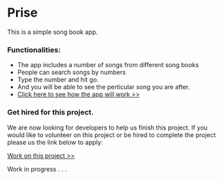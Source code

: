 # Prise

This is a simple song book app. 

### Functionalities:
- The app includes a number of songs from different song books
- People can search songs by numbers
- Type the number and hit go. 
- And you will be able to see the perticular song you are after. 
- [Click here to see how the app will work >>](https://github.com/bappygolder/praise/wiki/How-the-app-will-work)

### Get hired for this project.
We are now looking for developers to help us finish this project. If you would like to volunteer on this project or be hired to complete the project please us the link below to apply:

[Work on this project >>](https://bappy.typeform.com/to/NISC4L)

Work in progress . . .